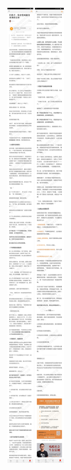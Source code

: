 ![](../../images/2017年03月/GX0318-打孩子，你会变成最没本事的父母.jpg)
![](../../images/2017年03月/GX0318-打孩子，你会变成最没本事的父母2.jpg)
